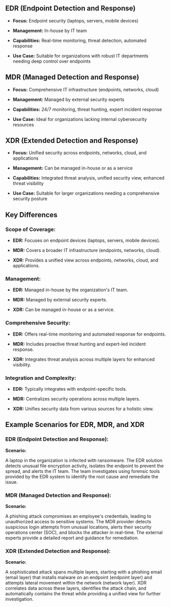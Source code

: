 ## EDR (Endpoint Detection and Response)

- **Focus:** Endpoint security (laptops, servers, mobile devices)
    
- **Management:** In-house by IT team
    
- **Capabilities:** Real-time monitoring, threat detection, automated response
    
- **Use Case:** Suitable for organizations with robust IT departments needing deep control over endpoints
    

## MDR (Managed Detection and Response)

- **Focus:** Comprehensive IT infrastructure (endpoints, networks, cloud)
    
- **Management:** Managed by external security experts
    
- **Capabilities:** 24/7 monitoring, threat hunting, expert incident response
    
- **Use Case:** Ideal for organizations lacking internal cybersecurity resources
    

## XDR (Extended Detection and Response)

- **Focus:** Unified security across endpoints, networks, cloud, and applications
    
- **Management:** Can be managed in-house or as a service
    
- **Capabilities:** Integrated threat analysis, unified security view, enhanced threat visibility
    
- **Use Case:** Suitable for larger organizations needing a comprehensive security posture

## Key Differences

### Scope of Coverage:
   
- **EDR:** Focuses on endpoint devices (laptops, servers, mobile devices).      
- **MDR:** Covers a broader IT infrastructure (endpoints, networks, cloud).

- **XDR:** Provides a unified view across endpoints, networks, cloud, and applications.

### Management:
   
- **EDR:** Managed in-house by the organization's IT team.

- **MDR:** Managed by external security experts.

- **XDR:** Can be managed in-house or as a service.
### Comprehensive Security:

- **EDR:** Offers real-time monitoring and automated response for endpoints.

- **MDR:** Includes proactive threat hunting and expert-led incident response.

- **XDR:** Integrates threat analysis across multiple layers for enhanced visibility.
### Integration and Complexity:
   
- **EDR:** Typically integrates with endpoint-specific tools.
 
- **MDR:** Centralizes security operations across multiple layers.

- **XDR:** Unifies security data from various sources for a holistic view.    


## Example Scenarios for EDR, MDR, and XDR

### EDR (Endpoint Detection and Response):
    
**Scenario:** 

A laptop in the organization is infected with ransomware. The EDR solution detects unusual file encryption activity, isolates the endpoint to prevent the spread, and alerts the IT team. The team investigates using forensic tools provided by the EDR system to identify the root cause and remediate the issue.

### MDR (Managed Detection and Response):
   
**Scenario:**

A phishing attack compromises an employee's credentials, leading to unauthorized access to sensitive systems. The MDR provider detects suspicious login attempts from unusual locations, alerts their security operations center (SOC), and blocks the attacker in real-time. The external experts provide a detailed report and guidance for remediation.

### XDR (Extended Detection and Response):
   
**Scenario:** 

A sophisticated attack spans multiple layers, starting with a phishing email (email layer) that installs malware on an endpoint (endpoint layer) and attempts lateral movement within the network (network layer). XDR correlates data across these layers, identifies the attack chain, and automatically contains the threat while providing a unified view for further investigation.
